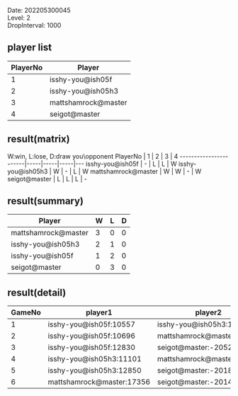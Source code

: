 Date: 202205300045  
Level: 2  
DropInterval: 1000  
## player list
PlayerNo  |  Player
----------|---------------------
1         |  isshy-you@ish05f
2         |  isshy-you@ish05h3
3         |  mattshamrock@master
4         |  seigot@master
## result(matrix)
W:win, L:lose, D:draw
you\opponent PlayerNo  |  1  |  2  |  3  |  4
-----------------------|-----|-----|-----|---
isshy-you@ish05f       |  -  |  L  |  L  |  W
isshy-you@ish05h3      |  W  |  -  |  L  |  W
mattshamrock@master    |  W  |  W  |  -  |  W
seigot@master          |  L  |  L  |  L  |  -
## result(summary)
Player               |  W  |  L  |  D
---------------------|-----|-----|---
mattshamrock@master  |  3  |  0  |  0
isshy-you@ish05h3    |  2  |  1  |  0
isshy-you@ish05f     |  1  |  2  |  0
seigot@master        |  0  |  3  |  0
## result(detail)
GameNo  |  player1                    |  player2
--------|-----------------------------|---------------------------
1       |  isshy-you@ish05f:10557     |  isshy-you@ish05h3:11081
2       |  isshy-you@ish05f:10696     |  mattshamrock@master:16870
3       |  isshy-you@ish05f:12830     |  seigot@master:-2052
4       |  isshy-you@ish05h3:11101    |  mattshamrock@master:16771
5       |  isshy-you@ish05h3:12850    |  seigot@master:-2018
6       |  mattshamrock@master:17356  |  seigot@master:-2014
